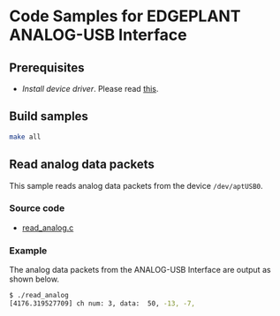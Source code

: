 # Code Samples for EDGEPLANT ANALOG-USB Interface

## Prerequisites

- _Install device driver_. Please read [this](../README.md#installation).

## Build samples

```sh
make all
```

## Read analog data packets

This sample reads analog data packets from the device `/dev/aptUSB0`.

### Source code

- [read_analog.c](./read_analog.c)

### Example

The analog data packets from the ANALOG-USB Interface are output as shown below.

```sh
$ ./read_analog
[4176.319527709] ch num: 3, data:  50, -13, -7,
```
